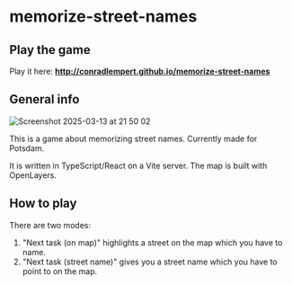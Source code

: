 # memorize-street-names

## Play the game

Play it here: **http://conradlempert.github.io/memorize-street-names**

## General info

![Screenshot 2025-03-13 at 21 50 02](https://github.com/user-attachments/assets/6a8b2d0c-4419-4640-b9e9-7421b2b04f40)

This is a game about memorizing street names. Currently made for Potsdam.

It is written in TypeScript/React on a Vite server. The map is built with OpenLayers.

## How to play

There are two modes:
1. "Next task (on map)" highlights a street on the map which you have to name.
2. "Next task (street name)" gives you a street name which you have to point to on the map.

